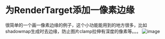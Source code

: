 ﻿# 为RenderTarget添加一像素边缘
很简单的一个画一像素边缘的例子，这个小功能能用到的地方很多，比如shadowmap生成时去边缘，防止图片clamp拉伸有深度的像素等。。。
![image](https://github.com/whisperlin/utils/blob/master/unity/DrawBroder/demo.png)


